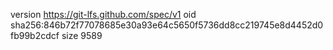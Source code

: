 version https://git-lfs.github.com/spec/v1
oid sha256:846b72f77078685e30a93e64c5650f5736dd8cc219745e8d4452d0fb99b2cdcf
size 9589
